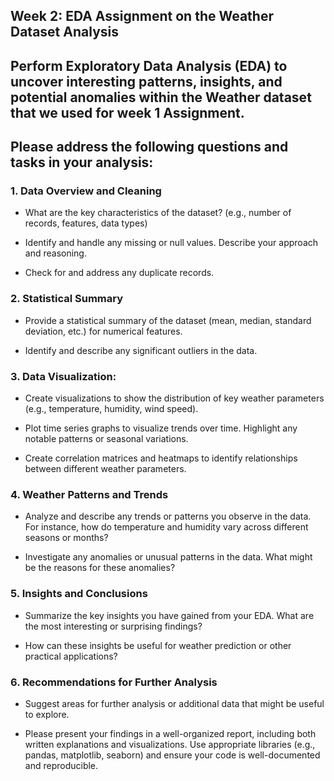 ## Week 2: EDA Assignment on the Weather Dataset Analysis 

## Perform Exploratory Data Analysis (EDA) to uncover interesting patterns, insights, and potential anomalies within the Weather dataset that we used for week 1 Assignment.

## Please address the following questions and tasks in your analysis:

### 1. Data Overview and Cleaning

- What are the key characteristics of the dataset? (e.g., number of records, features, data types)

- Identify and handle any missing or null values. Describe your approach and reasoning.

- Check for and address any duplicate records.

### 2. Statistical Summary
- Provide a statistical summary of the dataset (mean, median, standard deviation, etc.) for numerical features.

- Identify and describe any significant outliers in the data.

### 3. Data Visualization:
- Create visualizations to show the distribution of key weather parameters (e.g., temperature, humidity, wind speed).

- Plot time series graphs to visualize trends over time. Highlight any notable patterns or seasonal variations.

- Create correlation matrices and heatmaps to identify relationships between different weather parameters.

### 4. Weather Patterns and Trends
- Analyze and describe any trends or patterns you observe in the data. For instance, how do temperature and humidity vary across different seasons or months?

- Investigate any anomalies or unusual patterns in the data. What might be the reasons for these anomalies?

### 5. Insights and Conclusions

- Summarize the key insights you have gained from your EDA. What are the most interesting or surprising findings?

- How can these insights be useful for weather prediction or other practical applications?

### 6. Recommendations for Further Analysis

- Suggest areas for further analysis or additional data that might be useful to explore.

- Please present your findings in a well-organized report, including both written explanations and visualizations. Use appropriate libraries (e.g., pandas, matplotlib, seaborn) and ensure your code is well-documented and reproducible.